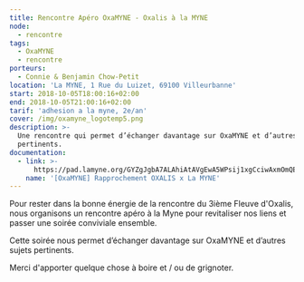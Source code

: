 ```yaml
---
title: Rencontre Apéro OxaMYNE - Oxalis à la MYNE
node:
  - rencontre
tags:
  - OxaMYNE
  - rencontre
porteurs:
  - Connie & Benjamin Chow-Petit
location: 'La MYNE, 1 Rue du Luizet, 69100 Villeurbanne'
start: 2018-10-05T18:00:16+02:00
end: 2018-10-05T21:00:16+02:00
tarif: 'adhesion a la myne, 2e/an'
cover: /img/oxamyne_logotemp5.png
description: >-
  Une rencontre qui permet d’échanger davantage sur OxaMYNE et d’autres sujets
  pertinents.
documentation:
  - link: >-
      https://pad.lamyne.org/GYZgJgbA7ALAhiAtAVgEwA5WPsij1xgCciwAxmOmQEZECM9wMQA=
    name: '[OxaMYNE] Rapprochement OXALIS x La MYNE'
---
```

Pour rester dans la bonne énergie de la rencontre du 3ième Fleuve d'Oxalis, nous organisons un rencontre apéro à la Myne pour revitaliser nos liens et passer une soirée conviviale ensemble.

Cette soirée nous permet d’échanger davantage sur OxaMYNE et d’autres sujets pertinents.

Merci d'apporter quelque chose à boire et / ou de grignoter.
